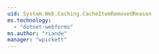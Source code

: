 ```yaml
---
uid: System.Web.Caching.CacheItemRemovedReason
ms.technology: 
  - "dotnet-webforms"
ms.author: "riande"
manager: "wpickett"
---
```

